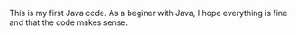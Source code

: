 This is my first Java codе.
As a beginer with Java, I hope everything is fine and that the code makes sense.
